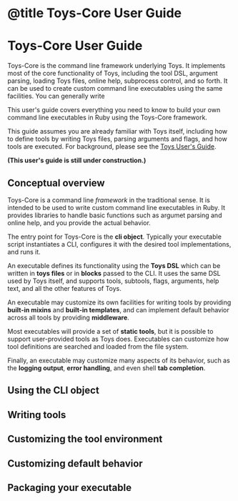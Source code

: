 # @title Toys-Core User Guide

# Toys-Core User Guide

Toys-Core is the command line framework underlying Toys. It implements most of
the core functionality of Toys, including the tool DSL, argument parsing,
loading Toys files, online help, subprocess control, and so forth. It can be
used to create custom command line executables using the same facilities. You
can generally write 

This user's guide covers everything you need to know to build your own command
line executables in Ruby using the Toys-Core framework.

This guide assumes you are already familiar with Toys itself, including how to
define tools by writing Toys files, parsing arguments and flags, and how tools
are executed. For background, please see the
[Toys User's Guide](https://www.rubydoc.info/gems/toys/file/docs/guide.md).

**(This user's guide is still under construction.)**

## Conceptual overview

Toys-Core is a command line *framework* in the traditional sense. It is
intended to be used to write custom command line executables in Ruby. It
provides libraries to handle basic functions such as argumet parsing and online
help, and you provide the actual behavior.

The entry point for Toys-Core is the **cli object**. Typically your executable
script instantiates a CLI, configures it with the desired tool implementations,
and runs it.

An executable defines its functionality using the **Toys DSL** which can be
written in **toys files** or in **blocks** passed to the CLI. It uses the same
DSL used by Toys itself, and supports tools, subtools, flags, arguments, help
text, and all the other features of Toys.

An executable may customize its own facilities for writing tools by providing
**built-in mixins** and **built-in templates**, and can implement default
behavior across all tools by providing **middleware**.

Most executables will provide a set of **static tools**, but it is possible to
support user-provided tools as Toys does. Executables can customize how tool
definitions are searched and loaded from the file system.

Finally, an executable may customize many aspects of its behavior, such as the
**logging output**, **error handling**, and even shell **tab completion**.

## Using the CLI object

## Writing tools

## Customizing the tool environment

## Customizing default behavior

## Packaging your executable
